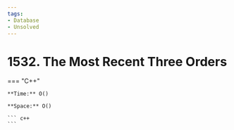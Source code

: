 ```yaml
---
tags:
- Database
- Unsolved
---
```



# 1532. The Most Recent Three Orders

=== "C++"

    **Time:** O()

    **Space:** O()

    ``` c++
    ```